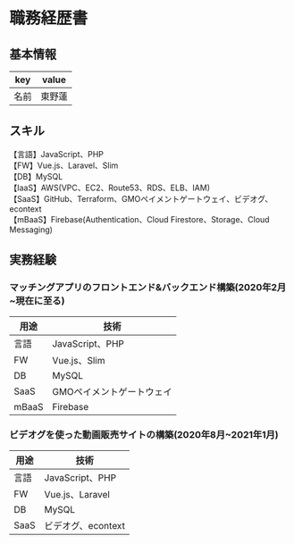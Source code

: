 # 職務経歴書

## 基本情報

|key|value|
|---|-----|
|名前|東野蓮|

## スキル

【言語】JavaScript、PHP
<br>【FW】Vue.js、Laravel、Slim
<br>【DB】MySQL
<br>【IaaS】AWS(VPC、EC2、Route53、RDS、ELB、IAM)
<br>【SaaS】GitHub、Terraform、GMOペイメントゲートウェイ、ビデオグ、econtext
<br>【mBaaS】Firebase(Authentication、Cloud Firestore、Storage、Cloud Messaging)

## 実務経験

### マッチングアプリのフロントエンド&バックエンド構築(2020年2月~現在に至る)

|用途|技術
|----|----
|言語|JavaScript、PHP
|FW|Vue.js、Slim
|DB|MySQL
|SaaS|GMOペイメントゲートウェイ
|mBaaS|Firebase

### ビデオグを使った動画販売サイトの構築(2020年8月~2021年1月)

|用途|技術
|----|----
|言語|JavaScript、PHP
|FW|Vue.js、Laravel
|DB|MySQL
|SaaS|ビデオグ、econtext
